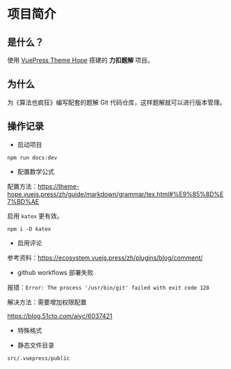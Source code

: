 # 项目简介

## 是什么？

使用 [VuePress Theme Hope](https://theme-hope.vuejs.press/zh/) 搭建的 **力扣题解** 项目。

## 为什么

为《算法也疯狂》编写配套的题解 Git 代码仓库，这样题解就可以进行版本管理。


## 操作记录

* 启动项目


```
npm run docs:dev
```

* 配置数学公式

配置方法：https://theme-hope.vuejs.press/zh/guide/markdown/grammar/tex.html#%E9%85%8D%E7%BD%AE

启用 `katex` 更有效。

```
npm i -D katex
```

* 启用评论

参考资料：https://ecosystem.vuejs.press/zh/plugins/blog/comment/

* github workflows 部署失败

报错：`Error: The process '/usr/bin/git' failed with exit code 128`


解决方法：需要增加权限配置

https://blog.51cto.com/aiyc/6037421


* 特殊格式

* 静态文件目录

```
src/.vuepress/public
```
